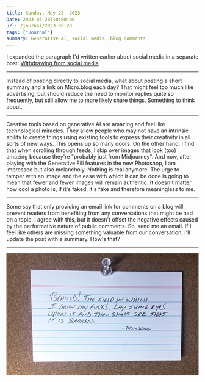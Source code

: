 ```yaml
---
title: Sunday, May 28, 2023
Date: 2023-05-28T10:00:00
url: /journal/2023-05-28
tags: ["Journal"]
summary: Generative AI, social media, blog comments
---
```


I expanded the paragraph I'd written earlier about social media in a separate post: [Withdrawing from social media](/2023/withdrawing-from-social-media) 

---

Instead of posting directly to social media, what about posting a short summary and a link on Micro.blog each day? That might feel too much like advertising, but should reduce the need to monitor replies quite so frequently, but still allow me to more likely share things. Something to think about.

---

Creative tools based on generative AI are amazing and feel like technological miracles. They allow people who may not have an intrinsic ability to create things using existing tools to express their creativity in all sorts of new ways. This opens up so many doors. On the other hand, I find that when scrolling through feeds, I skip over images that look (too) amazing because they're "probably just from Midjourney". And now, after playing with the Generative Fill features in the new Photoshop, I am impressed but also melancholy. Nothing is real anymore. The urge to tamper with an image and the ease with which it can be done is going to mean that fewer and fewer images will remain authentic. It doesn't matter how cool a photo is, if it's faked, it's fake and therefore meaningless to me. 

---

Some say that only providing an email link for comments on a blog will prevent readers from benefiting from any conversations that might be had on a topic. I agree with this, but it doesn't offset the negative effects caused by the performative nature of public comments. So, send me an email. If I feel like others are missing something valuable from our conversation, I'll update the post with a summary. How's that?

---

![](/content/posts/2023/05-May/2023-05-28-journal/_quote.jpg)
